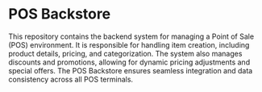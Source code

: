 # POS Backstore

This repository contains the backend system for managing a Point of Sale (POS) environment. It is responsible for handling item creation, including product details, pricing, and categorization. The system also manages discounts and promotions, allowing for dynamic pricing adjustments and special offers. The POS Backstore ensures seamless integration and data consistency across all POS terminals.
